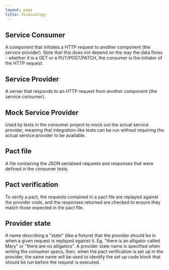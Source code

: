 ```yaml
---
layout: page
title: Terminology
---
```


## Service Consumer

A component that initiates a HTTP request to another component (the service provider). Note that this does not depend on the way the data flows - whether it is a GET or a PUT/POST/PATCH, the consumer is the initiator of the HTTP request.

## Service Provider

A server that responds to an HTTP request from another component (the service consumer).

## Mock Service Provider

Used by tests in the consumer project to mock out the actual service provider, meaning that integration-like tests can be run without requiring the actual service provider to be available.

## Pact file

A file containing the JSON serialised requests and responses that were defined in the consumer tests.

## Pact verification

To verify a pact, the requests contained in a pact file are replayed against the provider code, and the responses returned are checked to ensure they match those expected in the pact file.

## Provider state

A name describing a "state" (like a fixture) that the provider should be in when a given request is replayed against it. Eg. "there is an alligator called Mary" or "there are no alligators". A provider state name is specified when writing the consumer specs, then, when the pact verification is set up in the provider, the same name will be used to identify the set up code block that should be run before the request is executed.
